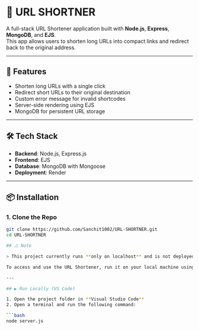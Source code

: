 # 🔗 URL SHORTNER

A full-stack URL Shortener application built with **Node.js**, **Express**, **MongoDB**, and **EJS**.  
This app allows users to shorten long URLs into compact links and redirect back to the original address.

---

## 🚀 Features

- Shorten long URLs with a single click
- Redirect short URLs to their original destination
- Custom error message for invalid shortcodes
- Server-side rendering using EJS
- MongoDB for persistent URL storage

---

## 🛠️ Tech Stack

- **Backend**: Node.js, Express.js
- **Frontend**: EJS
- **Database**: MongoDB with Mongoose
- **Deployment**: Render

---

## 📦 Installation

### 1. Clone the Repo

```bash
git clone https://github.com/Sanchit1002/URL-SHORTNER.git
cd URL-SHORTNER

## ⚠️ Note

> This project currently runs **only on localhost** and is not deployed as a live web app.

To access and use the URL Shortener, run it on your local machine using the steps below.

---

## ▶️ Run Locally (VS Code)

1. Open the project folder in **Visual Studio Code**
2. Open a terminal and run the following command:

```bash
node server.js

